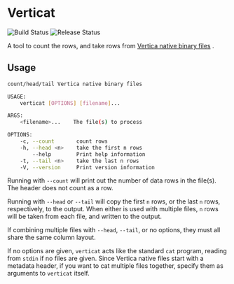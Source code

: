 # Verticat

![Build Status](https://github.com/joeygibson/verticat/workflows/build/badge.svg)
![Release Status](https://github.com/joeygibson/verticat/workflows/release/badge.svg)

A tool to count the rows, and take rows
from  [Vertica native binary files](https://www.vertica.com/docs/9.3.x/HTML/Content/Authoring/AdministratorsGuide/BinaryFilesAppendix/CreatingNativeBinaryFormatFiles.htm)
.

## Usage

```bash
count/head/tail Vertica native binary files

USAGE:
    verticat [OPTIONS] [filename]...

ARGS:
    <filename>...    The file(s) to process

OPTIONS:
    -c, --count       count rows
    -h, --head <n>    take the first n rows
        --help        Print help information
    -t, --tail <n>    take the last n rows
    -V, --version     Print version information
```

Running with `--count` will print out the number of data rows in the file(s). The header does not count as a row.

Running with `--head` or `--tail` will copy the first `n` rows, or the last `n` rows, respectively, to the output. When
either is used with multiple files, `n` rows will be taken from each file, and written to the output.

If combining multiple files with `--head`, `--tail`, or no options, they must all share the same column layout.

If no options are given, `verticat` acts like the standard `cat` program, reading from `stdin` if no files are given. Since
Vertica native files start with a metadata header, if you want to cat multiple files together, specify them as arguments
to `verticat` itself.

